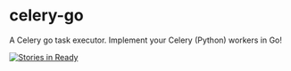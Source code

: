 celery-go
=========

A Celery go task executor. Implement your Celery (Python) workers in Go!

[![Stories in Ready](https://badge.waffle.io/slok/celery-go.png?label=ready)](http://waffle.io/slok/celery-go)
